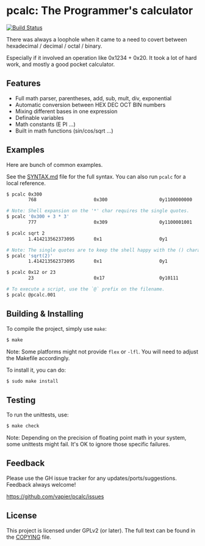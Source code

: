 # pcalc: The Programmer's calculator

[![Build Status](https://github.com/vapier/pcalc/actions/workflows/build-test-ci.yml/badge.svg)](https://github.com/vapier/pcalc/actions/workflows/build-test-ci.yml)

There was always a loophole when it came to a need to covert between
hexadecimal / decimal / octal / binary.

Especially if it involved an operation like 0x1234 + 0x20.
It took a lot of hard work, and mostly a good pocket calculator.

## Features

* Full math parser, parentheses, add, sub, mult, div, exponential
* Automatic conversion between HEX DEC OCT BIN numbers
* Mixing different bases in one expression
* Definable variables
* Math constants (E PI ...)
* Built in math functions (sin/cos/sqrt ...)

## Examples

Here are bunch of common examples.

See the [SYNTAX.md] file for the full syntax.
You can also run `pcalc` for a local reference.

```sh
$ pcalc 0x300
        768                     0x300                   0y1100000000

# Note: Shell expansion on the '*' char requires the single quotes.
$ pcalc '0x300 + 3 * 3'
        777                     0x309                   0y1100001001

$ pcalc sqrt 2
        1.414213562373095       0x1                     0y1

# Note: The single quotes are to keep the shell happy with the () characters.
$ pcalc 'sqrt(2)'
        1.414213562373095       0x1                     0y1

$ pcalc 0x12 or 23
        23                      0x17                    0y10111

# To execute a script, use the `@` prefix on the filename.
$ pcalc @pcalc.001
```

## Building & Installing

To compile the project, simply use `make`:
```sh
$ make
```

Note: Some platforms might not provide `flex` or `-lfl`.
You will need to adjust the Makefile accordingly.

To install it, you can do:
```sh
$ sudo make install
```

## Testing

To run the unittests, use:
```sh
$ make check
```

Note: Depending on the precision of floating point math in your system, some
unittests might fail.  It's OK to ignore those specific failures.

## Feedback

Please use the GH issue tracker for any updates/ports/suggestions.
Feedback always welcome!

https://github.com/vapier/pcalc/issues

## License

This project is licensed under GPLv2 (or later).
The full text can be found in the [COPYING] file.


[COPYING]: ./COPYING
[SYNTAX.md]: ./SYNTAX.md
